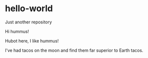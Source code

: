 # hello-world
Just another repository

Hi hummus!

Hubot here, I like hummus!

I've had tacos on the moon and find them far superior to Earth tacos.
